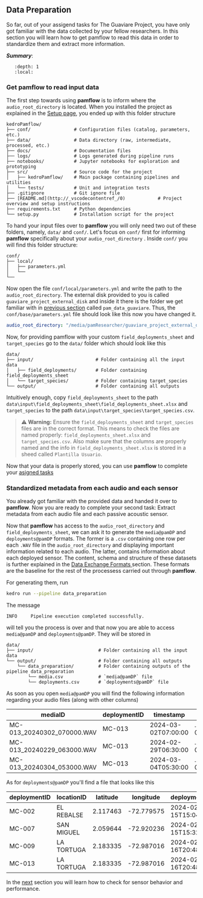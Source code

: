 ## Data Preparation
So far, out of your assigend tasks for The Guaviare Project, you have only got familiar with the data collected by your fellow researchers. 
In this section you will learn how to get pamflow to read this data in order to standardize them and extract more information.

***Summary***:
```{contents}
   :depth: 1
   :local:
```

### Get **pamflow** to read input data

The first step towards using **pamflow** is to inform where the `audio_root_directory` is located. When you installed the project as explained in the [Setup page](./setup.md),  you ended up with this folder structure


``` 
kedroPamflow/
├── conf/                # Configuration files (catalog, parameters, etc.)
├── data/                # Data directory (raw, intermediate, processed, etc.)
├── docs/                # Documentation files
├── logs/                # Logs generated during pipeline runs
├── notebooks/           # Jupyter notebooks for exploration and prototyping
├── src/                 # Source code for the project
│   ├── kedroPamflow/    # Main package containing pipelines and utilities
│   └── tests/           # Unit and integration tests
├── .gitignore           # Git ignore file
├── [README.md](http://_vscodecontentref_/0)            # Project overview and setup instructions
├── requirements.txt     # Python dependencies
└── setup.py             # Installation script for the project
```


To hand your input files over  to **pamflow** you will only need two out of these folders, namely, `data/` and `conf/`. Let's focus on `conf/` first for informing **pamflow** specifically about your `audio_root_directory` . Inside `conf/` you will find this folder structure:

``` 
conf/
├── local/               
│   ├── parameters.yml
│   └──   
└── 
```
Now open the file `conf/local/parameters.yml` and write the path to the `audio_root_directory`. The external disk provided to you is called `guaviare_project_external_disk` and inside it there is the folder we get familiar with in [previous section](./input_data.md)  called `pam_data_guaviare`. Thus, the `conf/base/parameters.yml` file should look like this now you have changed it.

```yaml
audio_root_directory: "/media/pamResearcher/guaviare_project_external_disk/pam_data_guaviare"

```

Now, for providing pamflow with your custom `field_deployments_sheet` and `target_species` go to the `data/` folder which should look like this

``` 
data/
├── input/                       # Folder containing all the input data
│   ├── field_deployments/       # Folder containing field_deployments_sheet 
│   └── target_species/          # Folder containing target_species
└── output/                      # Folder containing all outputs
```

Intuitively enough, copy `field_deployments_sheet` to the path `data\input\field_deployments_sheet\field_deployments_sheet.xlsx` and `target_species` to the path `data\input\target_species\target_species.csv`.

> **⚠️ Warning:** Ensure the `field_deployments_sheet` and `target_species` files are in the correct format.
> This means to check the files are named properly: `field_deployments_sheet.xlsx` and `target_species.csv`.
> Also make sure that the columns are properly named and the info in  `field_deployments_sheet.xlsx` is stored in a sheed called `Plantilla Usuario`.

Now that your data is properly stored, you can use **pamflow** to complete your [asigned tasks](./tutorial.md)


### Standardized metadata from each audio and each sensor

You already got familiar with the provided data and handed it over to **pamflow**. Now you are ready to complete your second task: Extract metadata from each audio file and each passive acoustic sensor.

Now that **pamflow** has access to the `audio_root_directory` and `field_deployments_sheet`, we can ask it to generate the `media@pamDP` and `deployments@pamDP` formats. The former is a `.csv` containing one row per each  `.WAV` file in the `audio_root_directory` and displaying important information related to each audio. The latter, contains information about each deployed sensor. The content, schema and structure of these datasets is further explained in the [Data Exchange Formats ](../data_exchange_format.md#Observations)  section. These formats are the baseline for the rest of the processess carried out through **pamflow**.



 For generating them,  run 

```bash
kedro run --pipeline data_preparation
```

The message

``` 
INFO     Pipeline execution completed successfully.  
```

will tell you the process is over and that now you are able to access `media@pamDP` and `deployments@pamDP`. They will be stored in 

``` 
data/
├── input/                        # Folder containing all the input data
└── output/                       # Folder containing all outputs
    └── data_preparation/         # Folder containing outputs of the pipeline data_preparation
        └── media.csv             # `media@pamDP` file
        └── deployments.csv       # `deployments@pamDP` file
```
 As soon as you open `media@pamDP` you will find the following information regarding your audio files (along with other columns)

| mediaID                     | deploymentID | timestamp           | filePath                                | sampleRate | ... | bitDepth | fileLength |
|-----------------------------|--------------|---------------------|-----------------------------------------|------------|-----|----------|------------|
| MC-013_20240302_070000.WAV  | MC-013       | 2024-03-02T07:00:00 | .../MC-013/MC-013_20240302_070000.WAV   | 48000      | ... | 16       | 60.0       |
| MC-013_20240229_063000.WAV  | MC-013       | 2024-02-29T06:30:00 | .../MC-013/MC-013_20240229_063000.WAV   | 48000      | ... | 16       | 60.0       |
| MC-013_20240304_053000.WAV  | MC-013       | 2024-03-04T05:30:00 | .../MC-013/MC-013_20240304_053000.WAV   | 48000      | ... | 16       | 60.0       |

As for `deployments@pamDP` you'll find a file that looks like this 

| deploymentID | locationID   | latitude  | longitude   | deploymentStart      | deploymentEnd        | ... | recorderModel       | habitat       |
|--------------|--------------|-----------|-------------|----------------------|----------------------|-----|---------------------|---------------|
| MC-002       | EL REBALSE   | 2.117463  | -72.779575  | 2024-02-15T15:04:45  | 2024-03-06T15:04:45  | ... | AudioMoth v 1.2.0   | Pastos limpios|
| MC-007       | SAN MIGUEL   | 2.059644  | -72.920236  | 2024-02-15T15:32:00  | 2024-03-06T15:32:00  | ... | AudioMoth v 1.2.0   | Pastos limpios|
| MC-009       | LA TORTUGA   | 2.183335  | -72.987016  | 2024-02-16T20:48:06  | 2024-03-07T20:48:06  | ... | AudioMoth v 1.2.0   | Pastos limpios|
| MC-013       | LA TORTUGA   | 2.183335  | -72.987016  | 2024-02-16T20:48:06  | 2024-03-07T20:48:06  | ... | AudioMoth v 1.2.0   | Pastos limpios|


 In the [next](./quality_control.md) section  you will learn how to check for sensor behavior and performance.